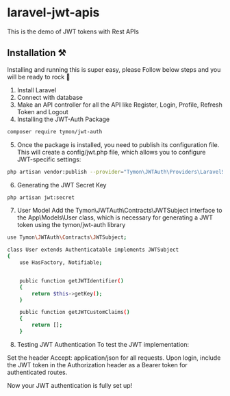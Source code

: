 # laravel-jwt-apis
This is the demo of JWT tokens with Rest APIs

## Installation ⚒️

Installing and running this is super easy, please Follow below steps and you will be ready to rock 🤘

1. Install Laravel
2. Connect with database
3. Make an API controller for all the API like Register, Login, Profile, Refresh Token and Logout
4. Installing the JWT-Auth Package

```bash
composer require tymon/jwt-auth
```

5. Once the package is installed, you need to publish its configuration file. This will create a config/jwt.php file, which allows you to configure JWT-specific settings:

```bash
php artisan vendor:publish --provider="Tymon\JWTAuth\Providers\LaravelServiceProvider"
```

6. Generating the JWT Secret Key

```bash
php artisan jwt:secret
```
7. User Model
Add the Tymon\JWTAuth\Contracts\JWTSubject interface to the App\Models\User class, which is necessary for generating a JWT token using the tymon/jwt-auth library

```bash
use Tymon\JWTAuth\Contracts\JWTSubject;

class User extends Authenticatable implements JWTSubject
{
    use HasFactory, Notifiable;


    public function getJWTIdentifier()
    {
        return $this->getKey();
    }

    public function getJWTCustomClaims()
    {
        return [];
    }
```

8. Testing JWT Authentication
To test the JWT implementation:

Set the header Accept: application/json for all requests.
Upon login, include the JWT token in the Authorization header as a Bearer token for authenticated routes.


Now your JWT authentication is fully set up!

